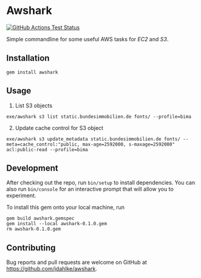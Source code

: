 # Awshark

[![GitHub Actions Test Status](https://github.com/jdahlke/awshark/workflows/Tests/badge.svg?branch=develop)](https://github.com/jdahlke/awshark/actions)

Simple commandline for some useful AWS tasks for *EC2* and *S3*.


## Installation

    gem install awshark


## Usage

1. List S3 objects
```
exe/awshark s3 list static.bundesimmobilien.de fonts/ --profile=bima
```

2. Update cache control for S3 object
```
exe/awshark s3 update_metadata static.bundesimmobilien.de fonts/ --meta=cache_control:"public, max-age=2592000, s-maxage=2592000" acl:public-read --profile=bima
```


## Development

After checking out the repo, run `bin/setup` to install dependencies.
You can also run `bin/console` for an interactive prompt that will allow you to experiment.

To install this gem onto your local machine, run

    gem build awshark.gemspec
    gem install --local awshark-0.1.0.gem
    rm awshark-0.1.0.gem


## Contributing

Bug reports and pull requests are welcome on GitHub at https://github.com/jdahlke/awshark.
